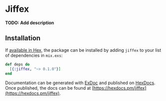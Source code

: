 # Jiffex

**TODO: Add description**

## Installation

If [available in Hex](https://hex.pm/docs/publish), the package can be installed
by adding `jiffex` to your list of dependencies in `mix.exs`:

```elixir
def deps do
  [{:jiffex, "~> 0.1.0"}]
end
```

Documentation can be generated with [ExDoc](https://github.com/elixir-lang/ex_doc)
and published on [HexDocs](https://hexdocs.pm). Once published, the docs can
be found at [https://hexdocs.pm/jiffex](https://hexdocs.pm/jiffex).

